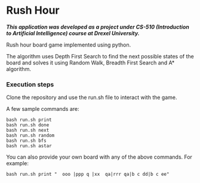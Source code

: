 # Rush Hour 

***This application was developed as a project under CS-510 (Introduction to Artificial Intelligence) course at Drexel University.***

Rush hour board game implemented using python.

The algorithm uses Depth First Search to find the next possible states of the board and solves it using Random Walk, Breadth First Search and A* algorithm.

### Execution steps
Clone the repository and use the run.sh file to interact with the game.

A few sample commands are:

```
bash run.sh print
bash run.sh done
bash run.sh next
bash run.sh random
bash run.sh bfs
bash run.sh astar
```

You can also provide your own board with any of the above commands.
For example:

```
bash run.sh print "  ooo |ppp q |xx  qa|rrr qa|b c dd|b c ee"
```

